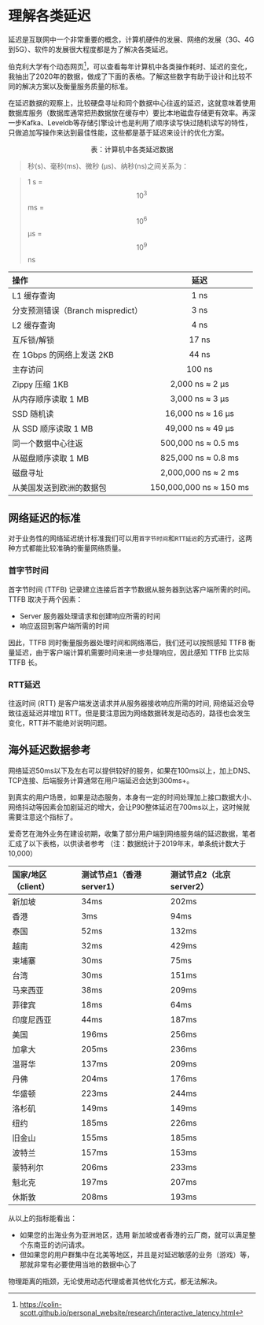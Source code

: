 # 理解各类延迟

延迟是互联网中一个非常重要的概念，计算机硬件的发展、网络的发展（3G、4G到5G）、软件的发展很大程度都是为了解决各类延迟。

伯克利大学有个动态网页[^注1]，可以查看每年计算机中各类操作耗时、延迟的变化，我抽出了2020年的数据，做成了下面的表格。了解这些数字有助于设计和比较不同的解决方案以及衡量服务质量的标准。

在延迟数据的观察上，比较硬盘寻址和同个数据中心往返的延迟，这就意味着使用数据库服务（数据库通常把热数据放在缓存中）要比本地磁盘存储更有效率。再深一步Kafka、Leveldb等存储引擎设计也是利用了顺序读写快过随机读写的特性，只做追加写操作来达到最佳性能，这些都是基于延迟来设计的优化方案。


<center><p>表：计算机中各类延迟数据</p></center>

> 秒(s)、毫秒(ms)、微秒 (μs)、纳秒(ns)之间关系为：

> 1 s = $$10^{3}$$ms = $$10^{6}$$μs = $$10^{9}$$ns 


操作|延迟
:---|:--:|
L1 缓存查询| 1 ns
分支预测错误（Branch mispredict）| 3 ns
L2 缓存查询 | 4 ns
互斥锁/解锁 | 17 ns
在 1Gbps 的网络上发送 2KB | 44 ns
主存访问 | 100 ns
Zippy 压缩 1KB | 2,000 ns ≈ 2 μs
从内存顺序读取 1 MB | 3,000 ns ≈ 3 μs
SSD 随机读 | 16,000 ns  ≈ 16 μs
从 SSD 顺序读取 1 MB | 49,000 ns  ≈ 49 μs
同一个数据中心往返 | 500,000 ns  ≈ 0.5 ms
从磁盘顺序读取 1 MB | 825,000 ns  ≈ 0.8 ms
磁盘寻址 | 2,000,000 ns ≈ 2 ms
从美国发送到欧洲的数据包 | 150,000,000 ns ≈ 150 ms


## 网络延迟的标准

对于业务性的网络延迟统计标准我们可以用`首字节时间`和`RTT延迟`的方式进行，这两种方式都能比较准确的衡量网络质量。

### 首字节时间

首字节时间 (TTFB) 记录建立连接后首字节数据从服务器到达客户端所需的时间。TTFB 取决于两个因素：

- Server 服务器处理请求和创建响应所需的时间
- 响应返回到客户端所需的时间

因此，TTFB 同时衡量服务器处理时间和网络滞后，我们还可以按照感知 TTFB 衡量延迟，由于客户端计算机需要时间来进一步处理响应，因此感知 TTFB 比实际 TTFB 长。

### RTT延迟

往返时间 (RTT) 是客户端发送请求并从服务器接收响应所需的时间, 网络延迟会导致往返延迟并增加 RTT。但是要注意因为网络数据转发是动态的，路径也会发生变化，RTT并不能绝对说明问题。 

## 海外延迟数据参考 

网络延迟50ms以下及左右可以提供较好的服务，如果在100ms以上，加上DNS、TCP连接、后端服务计算通常在用户端延迟会达到300ms+。 

到真实的用户场景，如果是动态服务，本身有一定的时间处理加上接口数据大小、网络抖动等因素会加剧延迟的增大，会让P90整体延迟在700ms以上，这时候就需要注意这个指标了。


爱奇艺在海外业务在建设初期，收集了部分用户端到网络服务端的延迟数据，笔者汇成了以下表格，以供读者参考 （注：数据统计于2019年末，单条统计数大于10,000）

| 国家/地区（client） | 测试节点1（香港 server1） | 测试节点2（北京 server2）|
| :--- | :---- | :---- |
|新加坡|34ms|202ms|
|香港|3ms|94ms|
|泰国|52ms|132ms|
|越南|32ms|429ms|
|柬埔寨|30ms|75ms|
|台湾|30ms|151ms|
|马来西亚|38ms|209ms|
|菲律宾|18ms|64ms|
|印度尼西亚|44ms|187ms|
|美国|196ms|256ms|
|加拿大|205ms|236ms|
|温哥华|137ms|209ms|
|丹佛|204ms|176ms|
|华盛顿|223ms|244ms|
|洛杉矶|149ms|149ms|
|纽约|185ms|226ms|
|旧金山|155ms|185ms|
|波特兰|157ms|153ms|
|蒙特利尔|206ms|233ms|
|魁北克|197ms|207ms|
|休斯敦|208ms|193ms|

从以上的指标能看出：

- 如果您的出海业务为亚洲地区，选用 新加坡或者香港的云厂商，就可以满足整个东南亚的访问请求。
- 但如果您的用户群集中在北美等地区，并且是对延迟敏感的业务（游戏）等，那就非常有必要使用当地的数据中心了

物理距离的瓶颈，无论使用动态代理或者其他优化方式，都无法解决。


[^注1]: https://colin-scott.github.io/personal_website/research/interactive_latency.html